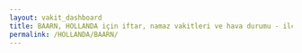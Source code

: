 ```yaml
---
layout: vakit_dashboard
title: BAARN, HOLLANDA için iftar, namaz vakitleri ve hava durumu - ilçe/eyalet seç
permalink: /HOLLANDA/BAARN/
---
```


<script type="text/javascript">
  var GLOBAL_COUNTRY = 'HOLLANDA';
  var GLOBAL_CITY = 'BAARN';
  var GLOBAL_STATE = '';
  var lat = 72;
  var lon = 21;
</script>
